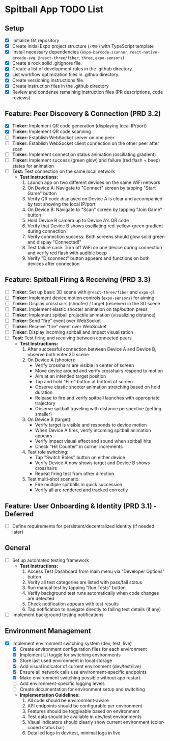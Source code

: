 # Spitball App TODO List

## Setup

- [x] Initialize Git repository
- [x] Create initial Expo project structure (`/MVP`) with TypeScript template
- [x] Install necessary dependencies (`expo-barcode-scanner`, `react-native-qrcode-svg`, `@react-three/fiber`, `three`, `expo-sensors`)
- [x] Create a rock solid .gitignore file.
- [x] Create a list of development rules in the .github directory.
- [x] List workflow optimization files in .github directory.
- [x] Create versioning instructions file.
- [x] Create instruction files in the .github directory
- [x] Review and condense remaining instruction files (PR descriptions, code reviews)

## Feature: Peer Discovery & Connection (PRD 3.2)

- [x] **Tinker:** Implement QR code generation (displaying local IP/port)
- [x] **Tinker:** Implement QR code scanning
- [ ] **Tinker:** Establish WebSocket server on one peer
- [ ] **Tinker:** Establish WebSocket client connection on the other peer after scan
- [ ] **Tinker:** Implement connection status animation (oscillating gradient)
- [ ] **Tinker:** Implement success (green glow) and failure (red flash + beep) states for animation
- [ ] **Test:** Test connection on the same local network
  - **Test Instructions:**
    1. Launch app on two different devices on the same WiFi network
    2. On Device A: Navigate to "Connect" screen by tapping "Start Game" button
    3. Verify QR code displayed on Device A is clear and accompanied by text showing the local IP/port
    4. On Device B: Navigate to "Scan" screen by tapping "Join Game" button
    5. Hold Device B camera up to Device A's QR code
    6. Verify that Device B shows oscillating red-yellow-green gradient during connection
    7. Verify connection success: Both screens should glow solid green and display "Connected!"
    8. Test failure case: Turn off WiFi on one device during connection and verify red flash with audible beep
    9. Verify "Disconnect" button appears and functions on both devices after connection

## Feature: Spitball Firing & Receiving (PRD 3.3)

- [ ] **Tinker:** Set up basic 3D scene with `@react-three/fiber` and `expo-gl`
- [ ] **Tinker:** Implement device motion controls (`expo-sensors`) for aiming
- [ ] **Tinker:** Display crosshairs (shooter) / target (receiver) in the 3D scene
- [ ] **Tinker:** Implement elastic shooter animation on tap/button press
- [ ] **Tinker:** Implement spitball projectile animation (visualizing distance)
- [ ] **Tinker:** Send "fire" event over WebSocket
- [ ] **Tinker:** Receive "fire" event over WebSocket
- [ ] **Tinker:** Display incoming spitball and impact visualization
- [ ] **Test:** Test firing and receiving between connected peers
  - **Test Instructions:**
    1. After successful connection between Device A and Device B, observe both enter 3D scene
    2. On Device A (shooter): 
       - Verify crosshairs are visible in center of screen
       - Move device around and verify crosshairs respond to motion
       - Aim at an intended target position
       - Tap and hold "Fire" button at bottom of screen
       - Observe elastic shooter animation stretching based on hold duration
       - Release to fire and verify spitball launches with appropriate trajectory
       - Observe spitball traveling with distance perspective (getting smaller)
    3. On Device B (target):
       - Verify target is visible and responds to device motion
       - When Device A fires, verify incoming spitball animation appears
       - Verify impact visual effect and sound when spitball hits
       - Check "Hit Counter" in corner increments
    4. Test role switching:
       - Tap "Switch Roles" button on either device
       - Verify Device A now shows target and Device B shows crosshairs
       - Repeat firing test from other direction
    5. Test multi-shot scenario:
       - Fire multiple spitballs in quick succession
       - Verify all are rendered and tracked correctly

## Feature: User Onboarding & Identity (PRD 3.1) - Deferred

- [ ] Define requirements for persistent/decentralized identity (if needed later)

## General

- [ ] Set up automated testing framework
  - **Test Instructions:**
    1. Access Test Dashboard from main menu via "Developer Options" button
    2. Verify all test categories are listed with pass/fail status
    3. Run manual test by tapping "Run Tests" button
    4. Verify background test runs automatically when code changes are detected
    5. Check notification appears with test results
    6. Tap notification to navigate directly to failing test details (if any)
- [ ] Implement background testing notifications

## Environment Management

- [x] Implement environment switching system (dev, test, live)
  - [x] Create environment configuration files for each environment
  - [x] Implement UI toggle for switching environments
  - [x] Store last used environment in local storage
  - [x] Add visual indicator of current environment (dev/test/live)
  - [x] Ensure all network calls use environment-specific endpoints
  - [x] Make environment switching possible without app restart
  - [ ] Add environment-specific logging levels
  - [ ] Create documentation for environment setup and switching
  - **Implementation Guidelines:**
    1. All code should be environment-aware
    2. API endpoints should be configurable per environment
    3. Features should be toggleable based on environment
    4. Test data should be available in dev/test environments
    5. Visual indicators should clearly show current environment (color-coded status bar)
    6. Detailed logs in dev/test, minimal logs in live
